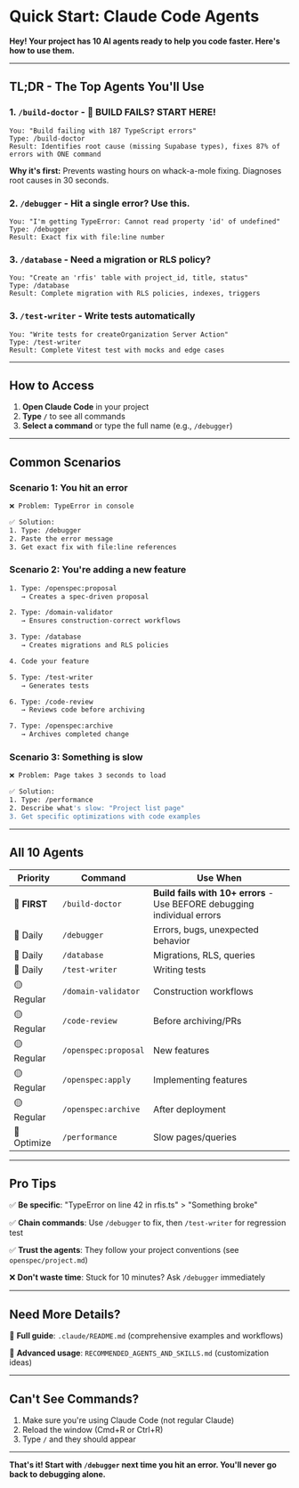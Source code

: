 # Quick Start: Claude Code Agents

**Hey! Your project has 10 AI agents ready to help you code faster. Here's how to use them.**

---

## TL;DR - The Top Agents You'll Use

### 1. `/build-doctor` - 🔴 **BUILD FAILS? START HERE!**

```
You: "Build failing with 187 TypeScript errors"
Type: /build-doctor
Result: Identifies root cause (missing Supabase types), fixes 87% of errors with ONE command
```

**Why it's first:** Prevents wasting hours on whack-a-mole fixing. Diagnoses root causes in 30 seconds.

### 2. `/debugger` - Hit a single error? Use this.

```
You: "I'm getting TypeError: Cannot read property 'id' of undefined"
Type: /debugger
Result: Exact fix with file:line number
```

### 3. `/database` - Need a migration or RLS policy?

```
You: "Create an 'rfis' table with project_id, title, status"
Type: /database
Result: Complete migration with RLS policies, indexes, triggers
```

### 3. `/test-writer` - Write tests automatically

```
You: "Write tests for createOrganization Server Action"
Type: /test-writer
Result: Complete Vitest test with mocks and edge cases
```

---

## How to Access

1. **Open Claude Code** in your project
2. **Type `/`** to see all commands
3. **Select a command** or type the full name (e.g., `/debugger`)

---

## Common Scenarios

### Scenario 1: You hit an error

```bash
❌ Problem: TypeError in console

✅ Solution:
1. Type: /debugger
2. Paste the error message
3. Get exact fix with file:line references
```

### Scenario 2: You're adding a new feature

```bash
1. Type: /openspec:proposal
   → Creates a spec-driven proposal

2. Type: /domain-validator
   → Ensures construction-correct workflows

3. Type: /database
   → Creates migrations and RLS policies

4. Code your feature

5. Type: /test-writer
   → Generates tests

6. Type: /code-review
   → Reviews code before archiving

7. Type: /openspec:archive
   → Archives completed change
```

### Scenario 3: Something is slow

```bash
❌ Problem: Page takes 3 seconds to load

✅ Solution:
1. Type: /performance
2. Describe what's slow: "Project list page"
3. Get specific optimizations with code examples
```

---

## All 10 Agents

| Priority | Command | Use When |
|----------|---------|----------|
| 🔴 **FIRST** | `/build-doctor` | **Build fails with 10+ errors** - Use BEFORE debugging individual errors |
| 🔴 Daily | `/debugger` | Errors, bugs, unexpected behavior |
| 🔴 Daily | `/database` | Migrations, RLS, queries |
| 🔴 Daily | `/test-writer` | Writing tests |
| 🟡 Regular | `/domain-validator` | Construction workflows |
| 🟡 Regular | `/code-review` | Before archiving/PRs |
| 🟡 Regular | `/openspec:proposal` | New features |
| 🟡 Regular | `/openspec:apply` | Implementing features |
| 🟡 Regular | `/openspec:archive` | After deployment |
| 🔵 Optimize | `/performance` | Slow pages/queries |

---

## Pro Tips

✅ **Be specific**: "TypeError on line 42 in rfis.ts" > "Something broke"

✅ **Chain commands**: Use `/debugger` to fix, then `/test-writer` for regression test

✅ **Trust the agents**: They follow your project conventions (see `openspec/project.md`)

❌ **Don't waste time**: Stuck for 10 minutes? Ask `/debugger` immediately

---

## Need More Details?

📖 **Full guide**: `.claude/README.md` (comprehensive examples and workflows)

📖 **Advanced usage**: `RECOMMENDED_AGENTS_AND_SKILLS.md` (customization ideas)

---

## Can't See Commands?

1. Make sure you're using Claude Code (not regular Claude)
2. Reload the window (Cmd+R or Ctrl+R)
3. Type `/` and they should appear

---

**That's it! Start with `/debugger` next time you hit an error. You'll never go back to debugging alone.**
